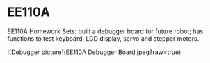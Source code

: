 # EE110A
EE110A Homework Sets: built a debugger board for future robot; has functions to test keyboard, LCD display, servo and stepper motors. 

![Debugger picture](EE110A Debugger Board.jpeg?raw=true)
